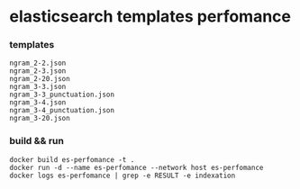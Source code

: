 # elasticsearch templates perfomance

### templates
```
ngram_2-2.json
ngram_2-3.json
ngram_2-20.json
ngram_3-3.json
ngram_3-3_punctuation.json
ngram_3-4.json
ngram_3-4_punctuation.json
ngram_3-20.json
```

### build && run
```
docker build es-perfomance -t .
docker run -d --name es-perfomance --network host es-perfomance
docker logs es-perfomance | grep -e RESULT -e indexation
```
